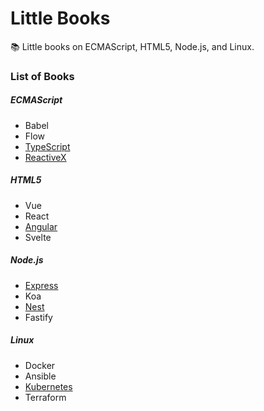 # Little Books

:books: Little books on ECMAScript, HTML5, Node.js, and Linux.

### List of Books

##### ECMAScript

* Babel
* Flow
* [TypeScript](./ECMAScript/TypeScript/README.md)
* [ReactiveX](./ECMAScript/ReactiveX/README.md)

##### HTML5

* Vue
* React
* [Angular](./HTML5/Angular/README.md)
* Svelte

##### Node.js

* [Express](./Node.js/Express/README.md)
* Koa
* [Nest](./Node.js/Nest/README.md)
* Fastify

##### Linux

* Docker
* Ansible
* [Kubernetes](./Linux/Kubernetes/README.md)
* Terraform
